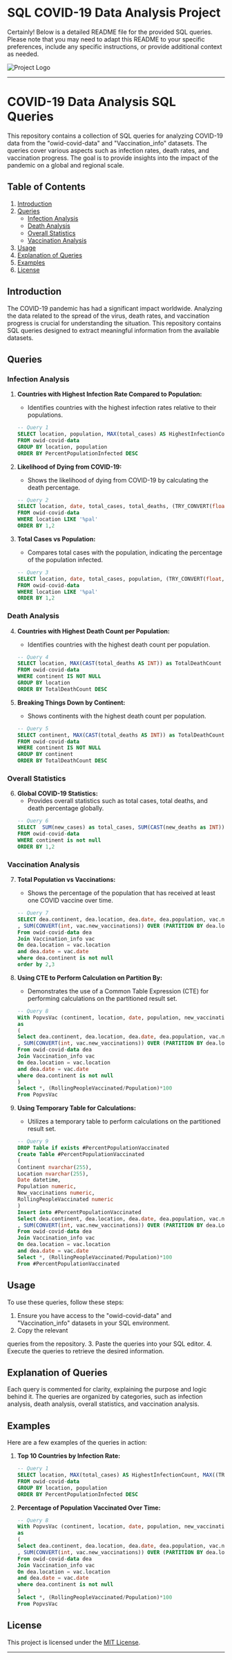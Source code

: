 # SQL COVID-19 Data Analysis Project
Certainly! Below is a detailed README file for the provided SQL queries. Please note that you may need to adapt this README to your specific preferences, include any specific instructions, or provide additional context as needed.

![Project Logo](https://apps.bbmpgov.in/Covid19/en/images/corona.gif)


---

# COVID-19 Data Analysis SQL Queries

This repository contains a collection of SQL queries for analyzing COVID-19 data from the "owid-covid-data" and "Vaccination_info" datasets. The queries cover various aspects such as infection rates, death rates, and vaccination progress. The goal is to provide insights into the impact of the pandemic on a global and regional scale.

## Table of Contents

1. [Introduction](#introduction)
2. [Queries](#queries)
    - [Infection Analysis](#infection-analysis)
    - [Death Analysis](#death-analysis)
    - [Overall Statistics](#overall-statistics)
    - [Vaccination Analysis](#vaccination-analysis)
3. [Usage](#usage)
4. [Explanation of Queries](#explanation-of-queries)
5. [Examples](#examples)
6. [License](#license)

## Introduction

The COVID-19 pandemic has had a significant impact worldwide. Analyzing the data related to the spread of the virus, death rates, and vaccination progress is crucial for understanding the situation. This repository contains SQL queries designed to extract meaningful information from the available datasets.

## Queries

### Infection Analysis

1. **Countries with Highest Infection Rate Compared to Population:**
   - Identifies countries with the highest infection rates relative to their populations.
   ```sql
   -- Query 1
   SELECT location, population, MAX(total_cases) AS HighestInfectionCount, MAX((TRY_CONVERT(float, total_cases) / TRY_CONVERT(float, population))) * 100 AS PercentPopulationInfected 
   FROM owid-covid-data
   GROUP BY location, population
   ORDER BY PercentPopulationInfected DESC
   ```

2. **Likelihood of Dying from COVID-19:**
   - Shows the likelihood of dying from COVID-19 by calculating the death percentage.
   ```sql
   -- Query 2
   SELECT location, date, total_cases, total_deaths, (TRY_CONVERT(float, total_deaths) / TRY_CONVERT(float, total_cases)) * 100 AS DeathPercentage
   FROM owid-covid-data
   WHERE location LIKE '%pal'
   ORDER BY 1,2
   ```

3. **Total Cases vs Population:**
   - Compares total cases with the population, indicating the percentage of the population infected.
   ```sql
   -- Query 3
   SELECT location, date, total_cases, population, (TRY_CONVERT(float, total_cases) / TRY_CONVERT(float, population)) * 100 AS PercentPopulationInfected
   FROM owid-covid-data
   WHERE location LIKE '%pal'
   ORDER BY 1,2
   ```

### Death Analysis

4. **Countries with Highest Death Count per Population:**
   - Identifies countries with the highest death count per population.
   ```sql
   -- Query 4
   SELECT location, MAX(CAST(total_deaths AS INT)) as TotalDeathCount
   FROM owid-covid-data
   WHERE continent IS NOT NULL
   GROUP BY location
   ORDER BY TotalDeathCount DESC
   ```

5. **Breaking Things Down by Continent:**
   - Shows continents with the highest death count per population.
   ```sql
   -- Query 5
   SELECT continent, MAX(CAST(total_deaths AS INT)) as TotalDeathCount
   FROM owid-covid-data
   WHERE continent IS NOT NULL
   GROUP BY continent
   ORDER BY TotalDeathCount DESC
   ```

### Overall Statistics

6. **Global COVID-19 Statistics:**
   - Provides overall statistics such as total cases, total deaths, and death percentage globally.
   ```sql
   -- Query 6
   SELECT  SUM(new_cases) as total_cases, SUM(CAST(new_deaths as INT)) as total_deaths, SUM(CAST(new_deaths as INT))/SUM(new_cases)*100 as Deathpercentage 
   FROM owid-covid-data
   WHERE continent is not null
   ORDER BY 1,2
   ```

### Vaccination Analysis

7. **Total Population vs Vaccinations:**
   - Shows the percentage of the population that has received at least one COVID vaccine over time.
   ```sql
   -- Query 7
   SELECT dea.continent, dea.location, dea.date, dea.population, vac.new_vaccinations
   , SUM(CONVERT(int, vac.new_vaccinations)) OVER (PARTITION BY dea.location ORDER BY dea.location, dea.date) as RollingPeopleVaccinated
   From owid-covid-data dea
   Join Vaccination_info vac
   On dea.location = vac.location
   and dea.date = vac.date
   where dea.continent is not null 
   order by 2,3
   ```

8. **Using CTE to Perform Calculation on Partition By:**
   - Demonstrates the use of a Common Table Expression (CTE) for performing calculations on the partitioned result set.
   ```sql
   -- Query 8
   With PopvsVac (continent, location, date, population, new_vaccinations, RollingPeopleVaccinated)
   as
   (
   Select dea.continent, dea.location, dea.date, dea.population, vac.new_vaccinations
   , SUM(CONVERT(int, vac.new_vaccinations)) OVER (PARTITION BY dea.location ORDER BY dea.location, dea.date) as RollingPeopleVaccinated
   From owid-covid-data dea
   Join Vaccination_info vac
   On dea.location = vac.location
   and dea.date = vac.date
   where dea.continent is not null 
   )
   Select *, (RollingPeopleVaccinated/Population)*100
   From PopvsVac
   ```

9. **Using Temporary Table for Calculations:**
   - Utilizes a temporary table to perform calculations on the partitioned result set.
   ```sql
   -- Query 9
   DROP Table if exists #PercentPopulationVaccinated
   Create Table #PercentPopulationVaccinated
   (
   Continent nvarchar(255),
   Location nvarchar(255),
   Date datetime,
   Population numeric,
   New_vaccinations numeric,
   RollingPeopleVaccinated numeric
   )
   Insert into #PercentPopulationVaccinated
   Select dea.continent, dea.location, dea.date, dea.population, vac.new_vaccinations
   , SUM(CONVERT(int, vac.new_vaccinations)) OVER (PARTITION BY dea.Location ORDER BY dea.location, dea.Date) as RollingPeopleVaccinated
   From owid-covid-data dea
   Join Vaccination_info vac
   On dea.location = vac.location
   and dea.date = vac.date
   Select *, (RollingPeopleVaccinated/Population)*100
   From #PercentPopulationVaccinated
   ```

## Usage

To use these queries, follow these steps:

1. Ensure you have access to the "owid-covid-data" and "Vaccination_info" datasets in your SQL environment.
2. Copy the relevant

 queries from the repository.
3. Paste the queries into your SQL editor.
4. Execute the queries to retrieve the desired information.

## Explanation of Queries

Each query is commented for clarity, explaining the purpose and logic behind it. The queries are organized by categories, such as infection analysis, death analysis, overall statistics, and vaccination analysis.

## Examples

Here are a few examples of the queries in action:

1. **Top 10 Countries by Infection Rate:**
   ```sql
   -- Query 1
   SELECT location, MAX(total_cases) AS HighestInfectionCount, MAX((TRY_CONVERT(float, total_cases) / TRY_CONVERT(float, population))) * 100 AS PercentPopulationInfected 
   FROM owid-covid-data
   GROUP BY location, population
   ORDER BY PercentPopulationInfected DESC
   ```

2. **Percentage of Population Vaccinated Over Time:**
   ```sql
   -- Query 8
   With PopvsVac (continent, location, date, population, new_vaccinations, RollingPeopleVaccinated)
   as
   (
   Select dea.continent, dea.location, dea.date, dea.population, vac.new_vaccinations
   , SUM(CONVERT(int, vac.new_vaccinations)) OVER (PARTITION BY dea.location ORDER BY dea.location, dea.date) as RollingPeopleVaccinated
   From owid-covid-data dea
   Join Vaccination_info vac
   On dea.location = vac.location
   and dea.date = vac.date
   where dea.continent is not null 
   )
   Select *, (RollingPeopleVaccinated/Population)*100
   From PopvsVac
   ```

## License

This project is licensed under the [MIT License](LICENSE).

---
